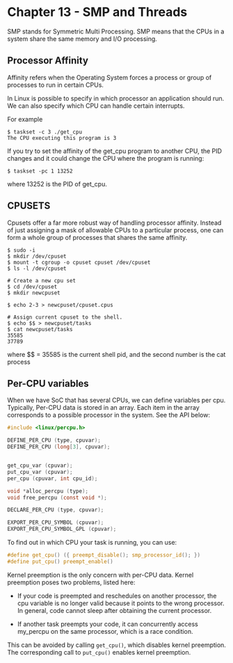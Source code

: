 
# Chapter 13 - SMP and Threads


SMP stands for Symmetric Multi Processing. SMP means that the CPUs in a system
share the same memory and I/O processing.

## Processor Affinity

Affinity refers when the Operating System forces a process or group of processes
to run in certain CPUs.

In Linux is possible to specify in which processor an application should run. We
can also specify which CPU can handle certain interrupts.

For example

```shell
$ taskset -c 3 ./get_cpu
The CPU executing this program is 3
```

If you try to set the affinity of the get_cpu program to another CPU, the PID
changes and it could change the CPU where the program is running:


```shell
$ taskset -pc 1 13252
```

where 13252 is the PID of get_cpu.


## CPUSETS

Cpusets offer a far more robust way of handling processor affinity. Instead of
just assigning a mask of allowable CPUs to a particular process, one can form a
whole group of processes that shares the same affinity.

```shell
$ sudo -i
$ mkdir /dev/cpuset
$ mount -t cgroup -o cpuset cpuset /dev/cpuset
$ ls -l /dev/cpuset

# Create a new cpu set
$ cd /dev/cpuset
$ mkdir newcpuset

$ echo 2-3 > newcpuset/cpuset.cpus

# Assign current cpuset to the shell.
$ echo $$ > newcpuset/tasks
$ cat newcpuset/tasks
35585
37789
```

where $$ = 35585 is the current shell pid, and the second number is the cat process


## Per-CPU variables


When we have SoC that has several CPUs, we can define variables per cpu. Typically,
Per-CPU data is stored in an array. Each item in the array corresponds to a possible
processor in the system. See the API below:


```c
#include <linux/percpu.h>

DEFINE_PER_CPU (type, cpuvar);
DEFINE_PER_CPU (long[3], cpuvar);


get_cpu_var (cpuvar);
put_cpu_var (cpuvar);
per_cpu (cpuvar, int cpu_id);

void *alloc_percpu (type);
void free_percpu (const void *);

DECLARE_PER_CPU (type, cpuvar);

EXPORT_PER_CPU_SYMBOL (cpuvar);
EXPORT_PER_CPU_SYMBOL_GPL (cpuvar);

```

To find out in which CPU your task is running, you can use:


```c
#define get_cpu() ({ preempt_disable(); smp_processor_id(); })
#define put_cpu() preempt_enable()
```

Kernel preemption is the only concern with per-CPU data. Kernel preemption poses
two problems, listed here:

- If your code is preempted and reschedules on another processor, the cpu variable
is no longer valid because it points to the wrong processor. In general, code cannot
sleep after obtaining the current processor.

- If another task preempts your code, it can concurrently access my_percpu on the
same processor, which is a race condition.

This can be avoided by calling `get_cpu()`, which disables kernel preemption. The
corresponding call to `put_cpu()` enables kernel preemption.

